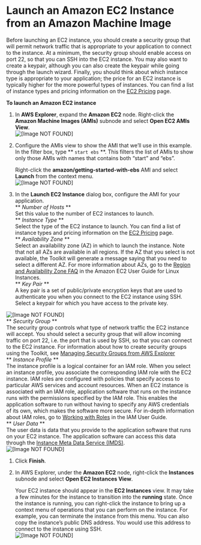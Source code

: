 # Launch an Amazon EC2 Instance from an Amazon Machine Image<a name="ami-launch"></a>

Before launching an EC2 instance, you should create a security group that will permit network traffic that is appropriate to your application to connect to the instance\. At a minimum, the security group should enable access on port 22, so that you can SSH into the EC2 instance\. You may also want to create a keypair, although you can also create the keypair while going through the launch wizard\. Finally, you should think about which instance type is appropriate to your application; the price for an EC2 instance is typically higher for the more powerful types of instances\. You can find a list of instance types and pricing information on the [EC2 Pricing](https://aws.amazon.com/ec2/pricing/) page\.

**To launch an Amazon EC2 instance**

1. In **AWS Explorer**, expand the **Amazon EC2** node\. Right\-click the **Amazon Machine Images \(AMIs\)** subnode and select **Open EC2 AMIs View**\.  
![\[Image NOT FOUND\]](http://docs.aws.amazon.com/toolkit-for-eclipse/v1/user-guide/images/amzn-exp-open-ami-view.png)

1. Configure the AMIs view to show the AMI that we’ll use in this example\. In the filter box, type ** `start ebs` **\. This filters the list of AMIs to show only those AMIs with names that contains both “start” and “ebs”\.

   Right\-click the **amazon/getting\-started\-with\-ebs** AMI and select **Launch** from the context menu\.  
![\[Image NOT FOUND\]](http://docs.aws.amazon.com/toolkit-for-eclipse/v1/user-guide/images/ami-view-launch-start-ebs.png)

1. In the **Launch EC2 Instance** dialog box, configure the AMI for your application\.  
** *Number of Hosts* **  
Set this value to the number of EC2 instances to launch\.  
** *Instance Type* **  
Select the type of the EC2 instance to launch\. You can find a list of instance types and pricing information on the [EC2 Pricing](https://aws.amazon.com/ec2/pricing/) page\.  
** *Availability Zone* **  
Select an availability zone \(AZ\) in which to launch the instance\. Note that not all AZs are available in all regions\. If the AZ that you select is not available, the Toolkit will generate a message saying that you need to select a different AZ\. For more information about AZs, go to the [Region and Availability Zone FAQ](https://docs.aws.amazon.com/AWSEC2/latest/UserGuide/using-regions-availability-zones.html) in the Amazon EC2 User Guide for Linux Instances\.  
** *Key Pair* **  
A key pair is a set of public/private encryption keys that are used to authenticate you when you connect to the EC2 instance using SSH\. Select a keypair for which you have access to the private key\.  

![\[Image NOT FOUND\]](http://docs.aws.amazon.com/toolkit-for-eclipse/v1/user-guide/images/inline-keypair-create.png)  
** *Security Group* **  
The security group controls what type of network traffic the EC2 instance will accept\. You should select a security group that will allow incoming traffic on port 22, i\.e\. the port that is used by SSH, so that you can connect to the EC2 instance\. For information about how to create security groups using the Toolkit, see [Managing Security Groups from AWS Explorer](tke-sg.md)   
** *Instance Profile* **  
The instance profile is a logical container for an IAM role\. When you select an instance profile, you associate the corresponding IAM role with the EC2 instance\. IAM roles are configured with policies that specify access to particular AWS services and account resources\. When an EC2 instance is associated with an IAM role, application software that runs on the instance runs with the permissions specified by the IAM role\. This enables the application software to run without having to specify any AWS credentials of its own, which makes the software more secure\. For in\-depth information about IAM roles, go to [Working with Roles](https://docs.aws.amazon.com/IAM/latest/UserGuide/id_roles.html) in the IAM User Guide\.  
** *User Data* **  
The user data is data that you provide to the application software that runs on your EC2 instance\. The application software can access this data through the [Instance Meta Data Service \(IMDS\)](https://docs.aws.amazon.com/AWSEC2/latest/UserGuide/ec2-instance-metadata.html)\.  
![\[Image NOT FOUND\]](http://docs.aws.amazon.com/toolkit-for-eclipse/v1/user-guide/images/launch-ami-tke.png)

1. Click **Finish**\.

1. In AWS Explorer, under the **Amazon EC2** node, right\-click the **Instances** subnode and select **Open EC2 Instances View**\.

   Your EC2 instance should appear in the **EC2 Instances** view\. It may take a few minutes for the instance to transition into the **running** state\. Once the instance is running, you can right\-click the instance to bring up a context menu of operations that you can perform on the instance\. For example, you can terminate the instance from this menu\. You can also copy the instance’s public DNS address\. You would use this address to connect to the instance using SSH\.  
![\[Image NOT FOUND\]](http://docs.aws.amazon.com/toolkit-for-eclipse/v1/user-guide/images/instances-view-ami-launch-start-ebs.png)